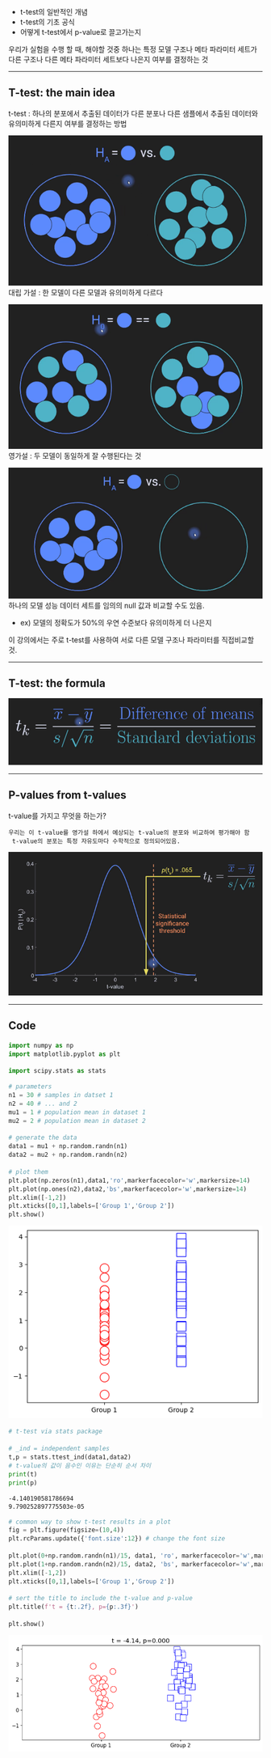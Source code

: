 - t-test의 일반적인 개념
- t-test의 기초 공식
- 어떻게 t-test에서 p-value로 끌고가는지

우리가 실험을 수행 할 때, 해야할 것중 하나는 특정 모델 구조나 메타 파라미터 세트가 다른 구조나 다른 메타 파라미터 세트보다 나은지 여부를 결정하는 것

---

## T-test: the main idea

t-test : 하나의 분포에서 추출된 데이터가 다른 분포나 다른 샘플에서 추출된 데이터와 유의미하게 다른지 여부를 결정하는 방법

![26.Pasted image 20241006211518](../pic/5.%20Math,%20numpy,%20PyTorch/26.Pasted%20image%2020241006211518.png)
대립 가설 : 한 모델이 다른 모델과 유의미하게 다르다

![26.Pasted image 20241006211647](../pic/5.%20Math,%20numpy,%20PyTorch/26.Pasted%20image%2020241006211647.png)
영가설 : 두 모델이 동일하게 잘 수행된다는 것

![26.Pasted image 20241006212831](../pic/5.%20Math,%20numpy,%20PyTorch/26.Pasted%20image%2020241006212831.png)
하나의 모델 성능 데이터 세트를 임의의 null 값과 비교할 수도 있음.
- ex) 모델의 정확도가 50%의 우연 수준보다 유의미하게 더 나은지

이 강의에서는 주로 t-test를 사용하여 서로 다른 모델 구조나 파라미터를 직접비교할 것.

---
## T-test: the formula

![26.Pasted image 20241006213523](../pic/5.%20Math,%20numpy,%20PyTorch/26.Pasted%20image%2020241006213523.png)

---
## P-values from t-values

t-value를 가지고 무엇을 하는가?

	우리는 이 t-value를 영가설 하에서 예상되는 t-value의 분포와 비교하여 평가해야 함
	 t-value의 분포는 특정 자유도마다 수학적으로 정의되어있음.

![26.Pasted image 20241006213934](../pic/5.%20Math,%20numpy,%20PyTorch/26.Pasted%20image%2020241006213934.png)

---
## Code

```python
import numpy as np
import matplotlib.pyplot as plt

import scipy.stats as stats
```

```python
# parameters
n1 = 30 # samples in datset 1
n2 = 40 # ... and 2
mu1 = 1 # population mean in dataset 1
mu2 = 2 # population mean in dataset 2

# generate the data
data1 = mu1 + np.random.randn(n1)
data2 = mu2 + np.random.randn(n2)

# plot them
plt.plot(np.zeros(n1),data1,'ro',markerfacecolor='w',markersize=14)
plt.plot(np.ones(n2),data2,'bs',markerfacecolor='w',markersize=14)
plt.xlim([-1,2])
plt.xticks([0,1],labels=['Group 1','Group 2'])
plt.show()
```
![26.Pasted image 20241006220221](../pic/5.%20Math,%20numpy,%20PyTorch/26.Pasted%20image%2020241006220221.png)

```python
# t-test via stats package

# _ind = independent samples
t,p = stats.ttest_ind(data1,data2)
# t-value의 값이 음수인 이유는 단순히 순서 차이
print(t)
print(p)
```
```
-4.140190581786694
9.790252897775503e-05
```

```python
# common way to show t-test results in a plot
fig = plt.figure(figsize=(10,4))
plt.rcParams.update({'font.size':12}) # change the font size

plt.plot(0+np.random.randn(n1)/15, data1, 'ro', markerfacecolor='w',markersize=14)
plt.plot(1+np.random.randn(n2)/15, data2, 'bs', markerfacecolor='w',markersize=14)
plt.xlim([-1,2])
plt.xticks([0,1],labels=['Group 1','Group 2'])

# sert the title to include the t-value and p-value
plt.title(f't = {t:.2f}, p={p:.3f}')

plt.show()
```
![26.Pasted image 20241006220255](../pic/5.%20Math,%20numpy,%20PyTorch/26.Pasted%20image%2020241006220255.png)

